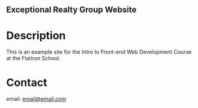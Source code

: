 Exceptional Realty Group Website
---

# Description

This is an example site for the Intro to Front-end Web Development Course at the Flatiron School.

# Contact
email: email@email.com